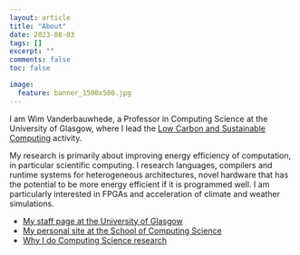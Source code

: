 ```yaml
---
layout: article
title: "About"
date: 2023-08-03
tags: []
excerpt: ""
comments: false
toc: false

image:
  feature: banner_1500x500.jpg
---
```


I am Wim Vanderbauwhede, a Professor in Computing Science at the University of Glasgow, where I lead the [Low Carbon and Sustainable Computing](https://www.gla.ac.uk/schools/computing/research/researchthemes/lowcarbon/) activity.

My research is primarily about improving energy efficiency of computation, in particular scientific computing. I research languages, compilers and runtime systems for heterogeneous architectures, novel hardware that has the potential to be more energy efficient if it is programmed well. I am particularly interested in FPGAs and acceleration of climate and weather simulations.

* [My staff page at the University of Glasgow](https://www.gla.ac.uk/schools/computing/staff/wimvanderbauwhede/#/biography)
* [My personal site at the School of Computing Science](http://www.dcs.gla.ac.uk/~wim/)
* [Why I do Computing Science research](https://www.slideshare.net/WimVanderbauwhede/why-i-do-computing-science-research)
